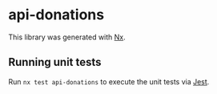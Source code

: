 # api-donations

This library was generated with [Nx](https://nx.dev).

## Running unit tests

Run `nx test api-donations` to execute the unit tests via [Jest](https://jestjs.io).
